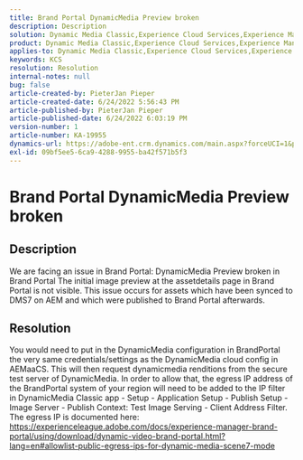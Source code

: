 ```yaml
---
title: Brand Portal DynamicMedia Preview broken
description: Description
solution: Dynamic Media Classic,Experience Cloud Services,Experience Manager,Experience Manager as a Cloud Service
product: Dynamic Media Classic,Experience Cloud Services,Experience Manager,Experience Manager as a Cloud Service
applies-to: Dynamic Media Classic,Experience Cloud Services,Experience Manager Assets,Experience Manager as a Cloud Service,Experience Manager 6.5
keywords: KCS
resolution: Resolution
internal-notes: null
bug: false
article-created-by: PieterJan Pieper
article-created-date: 6/24/2022 5:56:43 PM
article-published-by: PieterJan Pieper
article-published-date: 6/24/2022 6:03:19 PM
version-number: 1
article-number: KA-19955
dynamics-url: https://adobe-ent.crm.dynamics.com/main.aspx?forceUCI=1&pagetype=entityrecord&etn=knowledgearticle&id=4c79a1fd-e6f3-ec11-bb3d-6045bd015716
exl-id: 09bf5ee5-6ca9-4288-9955-ba42f571b5f3
---
```

# Brand Portal DynamicMedia Preview broken

## Description


We are facing an issue in Brand Portal: DynamicMedia Preview broken in Brand Portal
 The initial image preview at the assetdetails page in Brand Portal is not visible. This issue occurs for assets which have been synced to DMS7 on AEM and which were published to Brand Portal afterwards.


## Resolution


You would need to put
 in the DynamicMedia configuration in BrandPortal the very same
 credentials/settings as the DynamicMedia cloud config in AEMaaCS.
 This will then request dynamicmedia renditions from the secure test
 server of DynamicMedia. In order to allow that, the egress IP address of
 the BrandPortal system of your region will
 need to be added to the IP filter in DynamicMedia Classic app - Setup -
 Application Setup - Publish Setup - Image Server - Publish Context: Test
 Image Serving - Client Address Filter.
 The egress IP is documented here:
 https://experienceleague.adobe.com/docs/experience-manager-brand-portal/using/download/dynamic-video-brand-portal.html?lang=en#allowlist-public-egress-ips-for-dynamic-media-scene7-mode
